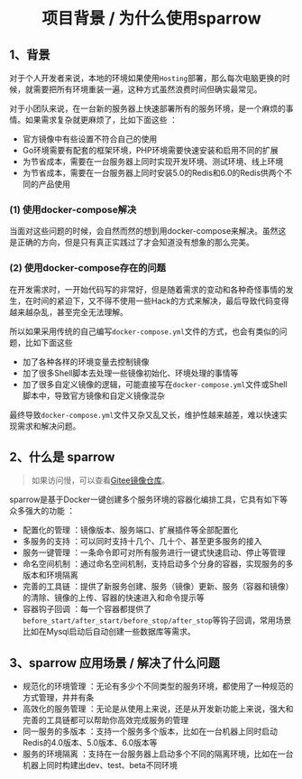 <div align="center"> <h1>项目背景 / 为什么使用sparrow</h1> </div>

## 1、背景

对于个人开发者来说，本地的环境如果使用```Hosting```部署，那么每次电脑更换的时候，就需要把所有环境重装一遍，这种方式虽然浪费时间但确实最常见。

对于小团队来说，在一台新的服务器上快速部署所有的服务环境，是一个麻烦的事情。如果需求复杂就更麻烦了，比如下面这些 ：

- 官方镜像中有些设置不符合自己的使用
- Go环境需要有配套的框架环境，PHP环境需要快速安装和启用不同的扩展
- 为节省成本，需要在一台服务器上同时实现开发环境、测试环境、线上环境
- 为节省成本，需要在一台服务器上同时安装5.0的Redis和6.0的Redis供两个不同的产品使用

### (1) 使用docker-compose解决

当面对这些问题的时候，会自然而然的想到用docker-compose来解决。虽然这是正确的方向，但是只有真正实践过了才会知道没有想象的那么完美。

### (2) 使用docker-compose存在的问题

在开发需求时，一开始代码写的非常好，但是随着需求的变动和各种奇怪事情的发生，在时间的紧迫下，又不得不使用一些Hack的方式来解决，最后导致代码变得越来越杂乱，甚至完全无法理解。

所以如果采用传统的自己编写```docker-compose.yml```文件的方式，也会有类似的问题，比如下面这些

- 加了各种各样的环境变量去控制镜像
- 加了很多Shell脚本去处理一些镜像初始化、环境处理的事情等
- 加了很多自定义镜像的逻辑，可能直接写在```docker-compose.yml```文件或Shell脚本中，导致官方镜像和自定义镜像混杂

最终导致```docker-compose.yml```文件又杂又乱又长，维护性越来越差，难以快速实现需求和解决问题。

## 2、什么是 sparrow

> 如果访问慢，可以查看[Gitee镜像仓库](https://gitee.com/WGrape/sparrow)。

sparrow是基于Docker一键创建多个服务环境的容器化编排工具，它具有如下等众多强大的功能 ：

- 配置化的管理 ：镜像版本、服务端口、扩展插件等全部配置化
- 多服务的支持 ：可以同时支持十几个、几十个、甚至更多服务的接入
- 服务一键管理 ：一条命令即可对所有服务进行一键式快速启动、停止等管理
- 命名空间机制 ：通过命名空间机制，支持启动多个分身的容器，实现服务的多版本和环境隔离
- 完善的工具链 ：提供了新服务创建、服务（镜像）更新、服务（容器和镜像）的清除、镜像的上传、容器的快速进入和命令提示等
- 容器钩子回调 ：每一个容器都提供了```before_start/after_start/before_stop/after_stop```等钩子回调，常用场景比如在Mysql启动后自动创建一些数据库等需求。

## 3、sparrow 应用场景 / 解决了什么问题

- 规范化的环境管理 ：无论有多少个不同类型的服务环境，都使用了一种规范的方式管理，井井有条
- 高效化的服务管理 ：无论是从使用上来说，还是从开发新功能上来说，强大和完善的工具链都可以帮助你高效完成服务的管理
- 同一服务的多版本 ：支持一个服务多个版本，比如在一台机器上同时启动Redis的4.0版本、5.0版本、6.0版本等
- 服务的环境隔离 ：支持在一台服务器上启动多个不同的隔离环境，比如在一台机器上同时构建出dev、test、beta不同环境
